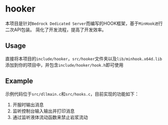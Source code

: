 # hooker
本项目是针对``Bedrock Dedicated Server``而编写的HOOK框架，基于``MinHook进``行二次API包装。
简化了开发流程，提高了开发效率。

## Usage
直接将本项目的``include/hooker``，``src/hooker``文件夹以及``lib/minhook.x64d.lib``添加到你的项目中，并包含``include/hooker/hook.h``即可使用

## Example
示例代码位于``src/dllmain.c``和``src/hooks.c``，目前实现的功能如下：
1. 开服时输出消息
2. 监听控制台输入输出并打印消息
3. 通过监听液体流动函数来禁止岩浆流动

